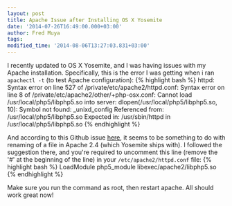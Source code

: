 ```yaml
---
layout: post
title: Apache Issue after Installing OS X Yosemite
date: '2014-07-26T16:49:00.000+03:00'
author: Fred Muya
tags:
modified_time: '2014-08-06T13:27:03.831+03:00'
---
```


I recently updated to OS X Yosemite, and I was having issues with my Apache
installation. Specifically, this is the error I was getting when i
ran `apachectl -t` (to test Apache configuration):
{% highlight bash %}
httpd: Syntax error on line 527 of /private/etc/apache2/httpd.conf: Syntax error on line 8 of /private/etc/apache2/other/+php-osx.conf: Cannot load /usr/local/php5/libphp5.so into server: dlopen(/usr/local/php5/libphp5.so, 10): Symbol not found: _unixd_config Referenced from: /usr/local/php5/libphp5.so Expected in: /usr/sbin/httpd in /usr/local/php5/libphp5.so
{% endhighlight %}

And according to this Github issue [here](https://github.com/liip/php-osx/issues/117),
it seems to be something to do with renaming of a file in Apache 2.4 (which Yosemite ships with).
I followed the suggestion there, and you're required to uncomment this line
(remove the '#' at the beginning of the line) in your `/etc/apache2/httpd.conf` file:
{% highlight bash %}
LoadModule php5_module libexec/apache2/libphp5.so
{% endhighlight %}

Make sure you run the command as root, then restart apache. All should work great now!
